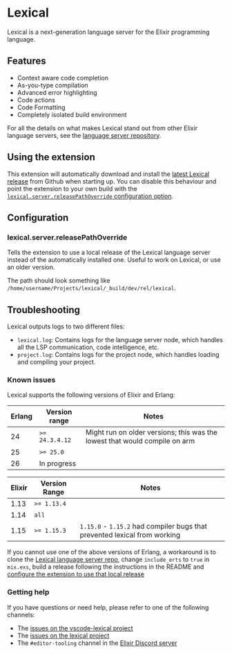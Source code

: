 # Lexical

Lexical is a next-generation language server for the Elixir programming language.

## Features

- Context aware code completion
- As-you-type compilation
- Advanced error highlighting
- Code actions
- Code Formatting
- Completely isolated build environment

For all the details on what makes Lexical stand out from other Elixir language servers, see the [language server repository](https://github.com/lexical-lsp/lexical).

## Using the extension

This extension will automatically download and install the [latest Lexical release](https://github.com/lexical-lsp/lexical/releases) from Github when starting up. You can disable this behaviour and point the extension to your own build with the [`lexical.server.releasePathOverride` configuration option](#lexicalserverreleasepathoverride).

## Configuration

### lexical.server.releasePathOverride

Tells the extension to use a local release of the Lexical language server instead of the automatically installed one. Useful to work on Lexical, or use an older version.

The path should look something like `/home/username/Projects/lexical/_build/dev/rel/lexical`.

## Troubleshooting

Lexical outputs logs to two different files:

- `lexical.log`: Contains logs for the language server node, which handles all the LSP communication, code intelligence, etc.
- `project.log`: Contains logs for the project node, which handles loading and compiling your project.

### Known issues


Lexical supports the following versions of Elixir and Erlang:

| Erlang      | Version range    | Notes  |
| ----------- |----------------- | ------ |
|  24         | `>= 24.3.4.12`   | Might run on older versions; this was the lowest that would compile on arm |
|  25         | `>= 25.0`        |        |
|  26         | In progress      |        |

| Elixir   | Version Range  | Notes    |
| -------- | -------------- | -------- |
| 1.13     |    `>= 1.13.4` |          |
| 1.14     |    `all`       |          |
| 1.15     | `>= 1.15.3`    | `1.15.0` - `1.15.2` had compiler bugs that prevented lexical from working |

If you cannot use one of the above versions of Erlang, a workaround is to clone the [Lexical language server repo](https://github.com/lexical-lsp/lexical), change `include_erts` to `true` in `mix.exs`, build a release following the instructions in the README and [configure the extension to use that local release](#lexicalserverreleasepathoverride)

### Getting help

If you have questions or need help, please refer to one of the following channels:

- The [issues on the vscode-lexical project](https://github.com/lexical-lsp/vscode-lexical/issues)
- The [issues on the lexical project](https://github.com/lexical-lsp/lexical/issues)
- The `#editor-tooling` channel in the [Elixir Discord server](https://discord.gg/elixir)
